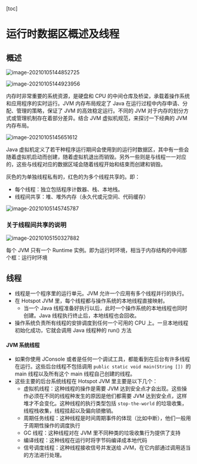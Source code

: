 [toc]



# 运行时数据区概述及线程

## 概述

![image-20210105144852725](https://homan-blog.oss-cn-beijing.aliyuncs.com/study-demo/jvm-demo/image-20210105144852725.png)





![image-20210105144923956](https://homan-blog.oss-cn-beijing.aliyuncs.com/study-demo/jvm-demo/image-20210105144923956.png)

内存时非常重要的系统资源，是硬盘和 CPU 的中间仓库及桥梁，承载着操作系统和应用程序的实时运行。JVM 内存布局规定了 Java 在运行过程中内存申请、分配、管理的策略，保证了 JVM 的高效稳定运行。不同的 JVM 对于内存的划分方式或管理机制存在着部分差异。结合 JVM 虚拟机规范，来探讨一下经典的 JVM 内存布局。

![image-20210105145651612](https://homan-blog.oss-cn-beijing.aliyuncs.com/study-demo/jvm-demo/image-20210105145651612.png)

Java 虚拟机定义了若干种程序运行期间会使用到的运行时数据区，其中有一些会随着虚拟机启动而创建，随着虚拟机退出而销毁。另外一些则是与线程一一对应的，这些与线程对应的数据区域会随着线程开始和结束而创建和销毁。

灰色的为单独线程私有的，红色的为多个线程共享的。即：

- 每个线程：独立包括程序计数器、栈、本地栈。
- 线程间共享：堆、堆外内存（永久代或元空间、代码缓存）

![image-20210105145745787](https://homan-blog.oss-cn-beijing.aliyuncs.com/study-demo/jvm-demo/image-20210105145745787.png)

### 关于线程间共享的说明

![image-20210105150327882](https://homan-blog.oss-cn-beijing.aliyuncs.com/study-demo/jvm-demo/image-20210105150327882.png)

每个 JVM 只有一个 Runtime 实例。即为运行时环境，相当于内存结构的中间那个框：运行时环境



## 线程

- 线程是一个程序里的运行单元。JVM 允许一个应用有多个线程并行的执行。
- 在 Hotspot JVM 里，每个线程都与操作系统的本地线程直接映射。
  - 当一个 Java 线程准备好执行以后，此时一个操作系统的本地线程也同时创建。Java 线程执行终止后，本地线程也会回收。
- 操作系统负责所有线程的安排调度到任何一个可用的 CPU 上。一旦本地线程初始化成功，它就会调用 Java 线程种的 run() 方法

#### JVM 系统线程

- 如果你使用 JConsole 或者是任何一个调试工具，都能看到在后台有许多线程在运行。这些后台线程不包括调用 `public static void main(String []) `的 main 线程以及所有这个 main 线程自己创建的线程。
- 这些主要的后台系统线程在 Hotspot JVM 里主要是以下几个：
  - 虚拟机线程：这种线程的操作是需要 JVM 达到安全点才会出现。这些操作必须在不同的线程种发生的原因是他们都需要 JVM 达到安全点，这样堆才不会变化。这种线程的执行类型包括 `stop-the-world` 的垃圾收集，线程栈收集，线程挂起以及偏向锁撤销。
  - 周期任务线程：这种线程是时间周期事件的体现（比如中断），他们一般用于周期性操作的调度执行
  - GC 线程：这种线程对在 JVM 里不同种类的垃圾收集行为提供了支持
  - 编译线程：这种线程在运行时将字节码编译成本地代码
  - 信号调度线程：这种线程接收信号并发送给 JVM，在它内部通过调用适当的方法进行处理。














